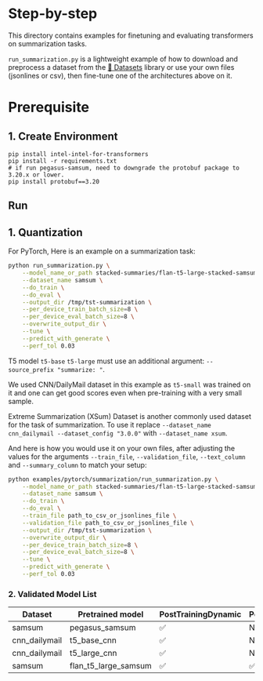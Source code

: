 # Step-by-step

This directory contains examples for finetuning and evaluating transformers on summarization tasks.

`run_summarization.py` is a lightweight example of how to download and preprocess a dataset from the [🤗 Datasets](https://github.com/huggingface/datasets) library or use your own files (jsonlines or csv), then fine-tune one of the architectures above on it.

# Prerequisite​
## 1. Create Environment
```
pip install intel-intel-for-transformers
pip install -r requirements.txt
# if run pegasus-samsum, need to downgrade the protobuf package to 3.20.x or lower.
pip install protobuf==3.20
```
## Run
## 1. Quantization
For PyTorch, Here is an example on a summarization task:
```bash
python run_summarization.py \
    --model_name_or_path stacked-summaries/flan-t5-large-stacked-samsum-1024 \
    --dataset_name samsum \
    --do_train \
    --do_eval \
    --output_dir /tmp/tst-summarization \
    --per_device_train_batch_size=8 \
    --per_device_eval_batch_size=8 \
    --overwrite_output_dir \
    --tune \
    --predict_with_generate \
    --perf_tol 0.03
```

T5 model `t5-base` `t5-large` must use an additional argument: `--source_prefix "summarize: "`.

We used CNN/DailyMail dataset in this example as `t5-small` was trained on it and one can get good scores even when pre-training with a very small sample.

Extreme Summarization (XSum) Dataset is another commonly used dataset for the task of summarization. To use it replace `--dataset_name cnn_dailymail --dataset_config "3.0.0"` with  `--dataset_name xsum`.

And here is how you would use it on your own files, after adjusting the values for the arguments
`--train_file`, `--validation_file`, `--text_column` and `--summary_column` to match your setup:

```bash
python examples/pytorch/summarization/run_summarization.py \
    --model_name_or_path stacked-summaries/flan-t5-large-stacked-samsum-1024 \
    --dataset_name samsum \
    --do_train \
    --do_eval \
    --train_file path_to_csv_or_jsonlines_file \
    --validation_file path_to_csv_or_jsonlines_file \
    --output_dir /tmp/tst-summarization \
    --overwrite_output_dir \
    --per_device_train_batch_size=8 \
    --per_device_eval_batch_size=8 \
    --tune \
    --predict_with_generate \
    --perf_tol 0.03
```
### 2. Validated Model List
|Dataset|Pretrained model|PostTrainingDynamic | PostTrainingStatic | QuantizationAwareTraining 
|---|------------------------------------|---|---|---
|samsum|pegasus_samsum| ✅| N/A | N/A
|cnn_dailymail|t5_base_cnn| ✅| N/A | N/A 
|cnn_dailymail|t5_large_cnn| ✅| N/A| N/A 
|samsum|flan_t5_large_samsum| ✅| ✅| N/A

